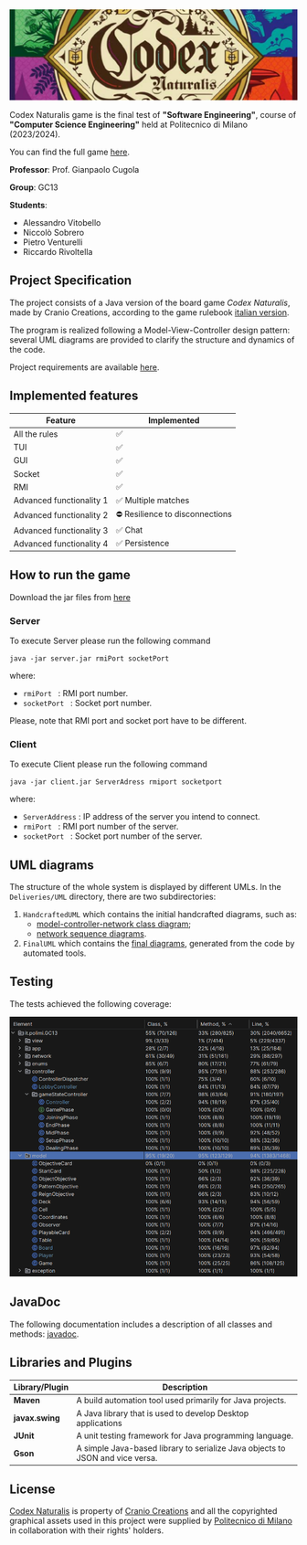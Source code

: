<img src="src/main/resources/it/polimi/GC13/view/GUI/backgrounds/immagineReadMe.png">

Codex Naturalis game is the final test of **"Software Engineering"**, course of **"Computer Science Engineering"** held at Politecnico di Milano (2023/2024).

You can find the full game [here](https://www.craniocreations.it/prodotto/codex-naturalis).

**Professor**: Prof. Gianpaolo Cugola

**Group**: GC13

**Students**:
- Alessandro Vitobello
- Niccolò Sobrero
- Pietro Venturelli
- Riccardo Rivoltella

## Project Specification
The project consists of a Java version of the board game *Codex Naturalis*, made by Cranio Creations, according to the game rulebook [italian version](src/main/resources/CODEX_ITA_Rules_compressed.pdf).

The program is realized following a Model-View-Controller design pattern: several UML diagrams are provided to clarify the structure and dynamics of the code.

Project requirements are available [here](src/main/resources/requirements.pdf).

## Implemented features

| Feature                  | Implemented                                                                      |
|--------------------------|----------------------------------------------------------------------------------|
| All the rules            | ✅                                                                 |
| TUI                      | ✅                                                                 |
| GUI                      | ✅                                                                 |
| Socket                   | ✅                                                                |
| RMI                      | ✅                                                                |
| Advanced functionality 1 | ✅ Multiple matches                     |
| Advanced functionality 2 | ⛔ Resilience to disconnections  |
| Advanced functionality 3 | ✅ Chat                                                            |
| Advanced functionality 4 | ✅ Persistence                                                            |

## How to run the game
Download the jar files from [here](https://1drv.ms/f/s!AojSp3-Z0yGVpx7XgWVWGXNQL_rx?e=e5FrGE)
### Server
To execute Server please run the following command
```
java -jar server.jar rmiPort socketPort 
```
where:
* ```rmiPort ``` : RMI port number.
* ```socketPort ``` : Socket port number.

Please, note that RMI port and socket port have to be different.

### Client
To execute Client please run the following command
```
java -jar client.jar ServerAdress rmiport socketport
```
where:
* ``` ServerAddress ``` : IP address of the server you intend to connect.
* ```rmiPort ``` : RMI port number of the server.
* ```socketPort ``` : Socket port number of the server.

## UML diagrams
The structure of the whole system is displayed by different UMLs. In the `Deliveries/UML` directory, there are two subdirectories:
1. `HandcraftedUML` which contains the initial handcrafted diagrams, such as:
    - [model-controller-network class diagram](Deliveries/UML/HandcraftedUML/UML_controller_model_network.pdf);
    - [network sequence diagrams](Deliveries/UML/HandcraftedUML).
2. `FinalUML` which contains the [final diagrams](Deliveries/UML/FinalUML), generated from the code by automated tools.

## Testing
The tests achieved the following coverage:

   <img src="Deliveries/testCoverage.png">



## JavaDoc
The following documentation includes a description of all classes and methods: [javadoc](Deliveries/Javadoc).

## Libraries and Plugins
| Library/Plugin  | Description                                                                   |
|-----------------|-------------------------------------------------------------------------------|
| __Maven__       | A build automation tool used primarily for Java projects.                     |
| __javax.swing__ | A Java library that is used to develop Desktop applications                   |
| __JUnit__       | A unit testing framework for Java programming language.                       |
| __Gson__        | A simple Java-based library to serialize Java objects to JSON and vice versa. |


## License
[Codex Naturalis](https://www.craniocreations.it/prodotto/codex-naturalis) is property of [Cranio Creations](https://www.craniocreations.it) and all the copyrighted graphical assets used in this project were supplied by [Politecnico di Milano](https://www.polimi.it) in collaboration with their rights' holders.